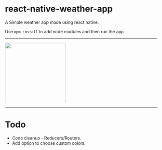 # react-native-weather-app
A Simple weather app made using react native.

Use `npm install` to add node modules and then run the app

---
<img src="https://i.imgur.com/cGrz3mq.gif" width="200">

---

# Todo

  - Code cleanup - Reducers/Routers.
  - Add option to choose custom colors.
